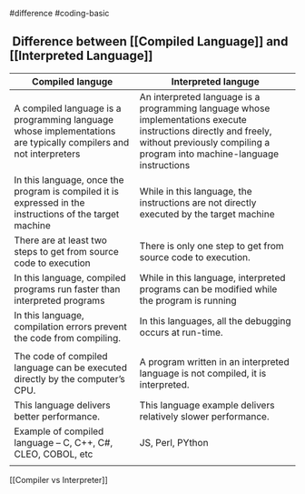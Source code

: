 #difference #coding-basic 


##  Difference between [[Compiled Language]] and [[Interpreted Language]]

| Compiled languge                                                                                                 | Interpreted languge                                                                                                                                                                         |
| ---------------------------------------------------------------------------------------------------------------- | ------------------------------------------------------------------------------------------------------------------------------------------------------------------------------------------- |
| A compiled language is a programming language whose implementations are typically compilers and not interpreters | An interpreted language is a programming language whose implementations execute instructions directly and freely, without previously compiling a program into machine-language instructions |
| In this language, once the program is compiled it is expressed in the instructions of the target machine         | While in this language, the instructions are not directly executed by the target machine                                                                                                    |
| There are at least two steps to get from source code to execution                                                | There is only one step to get from source code to execution.                                                                                                                                |
| In this language, compiled programs run faster than interpreted programs                                         | While in this language, interpreted programs can be modified while the program is running                                                                                                   |
| In this language, compilation errors prevent the code from compiling.                                            | In this languages, all the debugging occurs at run-time.                                                                                                                                    |
|                                                                                                                  |                                                                                                                                                                                             |
| The code of compiled language can be executed directly by the computer’s CPU.                                    | A program written in an interpreted language is not compiled, it is interpreted.                                                                                                            |
| This language delivers better performance.                                                                       | This language example delivers relatively slower performance.                                                                                                                               |
| Example of compiled language – C, C++, C#, CLEO, COBOL, etc                                                      | JS, Perl, PYthon                                                                                                                                                                            |
|                                                                                                                  |                                                                                                                                                                                             |


[[Compiler vs Interpreter]]